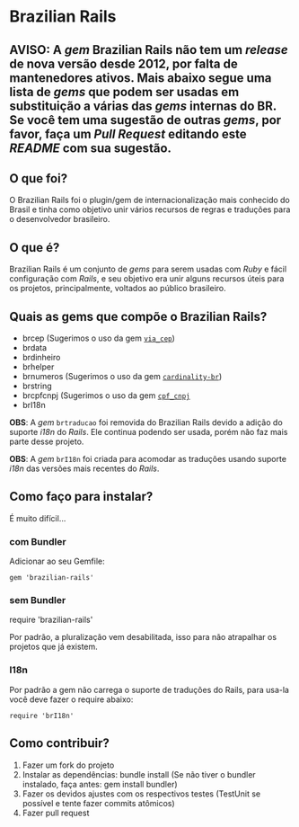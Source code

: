 # Brazilian Rails

## AVISO: A _gem_ Brazilian Rails não tem um _release_ de nova versão desde 2012, por falta de mantenedores ativos. Mais abaixo segue uma lista de _gems_ que podem ser usadas em substituição a várias das _gems_ internas do BR. Se você tem uma sugestão de outras _gems_, por favor, faça um _Pull Request_ editando este _README_ com sua sugestão.

## O que foi?

O Brazilian Rails foi o plugin/gem de internacionalização mais conhecido do Brasil e tinha como objetivo unir vários recursos de regras e traduções para o desenvolvedor brasileiro.

## O que é?

Brazilian Rails é um conjunto de _gems_ para serem usadas com _Ruby_ e fácil configuração com _Rails_, e seu objetivo era unir alguns recursos úteis para os projetos, principalmente, voltados ao público brasileiro.

## Quais as gems que compõe o Brazilian Rails?

* brcep (Sugerimos o uso da gem [`via_cep`][via_cep])
* brdata
* brdinheiro
* brhelper
* brnumeros (Sugerimos o uso da gem [`cardinality-br`][cardinalitybr])
* brstring
* brcpfcnpj (Sugerimos o uso da gem [`cpf_cnpj`][cpfcnpj]
* brI18n

**OBS**: A _gem_ `brtraducao` foi removida do Brazilian Rails devido a adição do suporte _i18n_ do _Rails_. Ele continua podendo ser usada, porém não faz mais parte desse projeto.

**OBS**: A _gem_ `brI18n` foi criada para acomodar as traduções usando suporte _i18n_ das versões mais recentes do _Rails_.

## Como faço para instalar?

É muito difícil...

### com Bundler

Adicionar ao seu Gemfile:

	gem 'brazilian-rails'

### sem Bundler

require 'brazilian-rails'

Por padrão, a pluralização vem desabilitada, isso para não atrapalhar os projetos que já existem.

### I18n

Por padrão a gem não carrega o suporte de traduções do Rails, para usa-la você deve fazer o require abaixo:

	require 'brI18n'

## Como contribuir?

1. Fazer um fork do projeto
1. Instalar as dependências: bundle install (Se não tiver o bundler instalado, faça antes: gem install bundler)
1. Fazer os devidos ajustes com os respectivos testes (TestUnit se possível e tente fazer commits atômicos)
1. Fazer pull request

[cardinalitybr]: https://github.com/leandro/cardinality-br
[cpfcnpj]: https://github.com/fnando/cpf_cnpj
[via_cep]: https://github.com/marcelobarreto/via_cep
